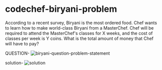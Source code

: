 # codechef-biryani-problem
According to a recent survey, Biryani is the most ordered food. Chef wants to learn how to make world-class Biryani from a MasterChef. Chef will be required to attend the MasterChef's classes for X weeks, and the cost of classes per week is Y coins. What is the total amount of money that Chef will have to pay?


QUESTION-
![biryani-question-problem-statement](https://github.com/amaan-frontend/codechef-biryani-problem/assets/134868734/4a295f34-ca91-4519-8ee8-abae67f69ad4)

solution-
![solution](https://github.com/amaan-frontend/codechef-biryani-problem/assets/134868734/76c0c060-7359-45d2-bee2-3836d8840b31)
